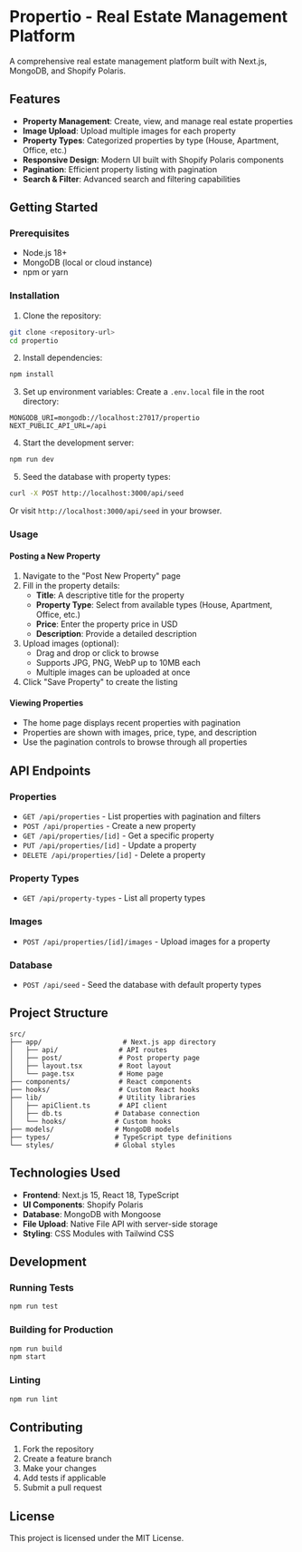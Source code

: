 # Propertio - Real Estate Management Platform

A comprehensive real estate management platform built with Next.js, MongoDB, and Shopify Polaris.

## Features

- **Property Management**: Create, view, and manage real estate properties
- **Image Upload**: Upload multiple images for each property
- **Property Types**: Categorized properties by type (House, Apartment, Office, etc.)
- **Responsive Design**: Modern UI built with Shopify Polaris components
- **Pagination**: Efficient property listing with pagination
- **Search & Filter**: Advanced search and filtering capabilities

## Getting Started

### Prerequisites

- Node.js 18+ 
- MongoDB (local or cloud instance)
- npm or yarn

### Installation

1. Clone the repository:
```bash
git clone <repository-url>
cd propertio
```

2. Install dependencies:
```bash
npm install
```

3. Set up environment variables:
Create a `.env.local` file in the root directory:
```env
MONGODB_URI=mongodb://localhost:27017/propertio
NEXT_PUBLIC_API_URL=/api
```

4. Start the development server:
```bash
npm run dev
```

5. Seed the database with property types:
```bash
curl -X POST http://localhost:3000/api/seed
```

Or visit `http://localhost:3000/api/seed` in your browser.

### Usage

#### Posting a New Property

1. Navigate to the "Post New Property" page
2. Fill in the property details:
   - **Title**: A descriptive title for the property
   - **Property Type**: Select from available types (House, Apartment, Office, etc.)
   - **Price**: Enter the property price in USD
   - **Description**: Provide a detailed description
3. Upload images (optional):
   - Drag and drop or click to browse
   - Supports JPG, PNG, WebP up to 10MB each
   - Multiple images can be uploaded at once
4. Click "Save Property" to create the listing

#### Viewing Properties

- The home page displays recent properties with pagination
- Properties are shown with images, price, type, and description
- Use the pagination controls to browse through all properties

## API Endpoints

### Properties
- `GET /api/properties` - List properties with pagination and filters
- `POST /api/properties` - Create a new property
- `GET /api/properties/[id]` - Get a specific property
- `PUT /api/properties/[id]` - Update a property
- `DELETE /api/properties/[id]` - Delete a property

### Property Types
- `GET /api/property-types` - List all property types

### Images
- `POST /api/properties/[id]/images` - Upload images for a property

### Database
- `POST /api/seed` - Seed the database with default property types

## Project Structure

```
src/
├── app/                    # Next.js app directory
│   ├── api/               # API routes
│   ├── post/              # Post property page
│   ├── layout.tsx         # Root layout
│   └── page.tsx           # Home page
├── components/            # React components
├── hooks/                 # Custom React hooks
├── lib/                   # Utility libraries
│   ├── apiClient.ts       # API client
│   ├── db.ts             # Database connection
│   └── hooks/            # Custom hooks
├── models/               # MongoDB models
├── types/                # TypeScript type definitions
└── styles/               # Global styles
```

## Technologies Used

- **Frontend**: Next.js 15, React 18, TypeScript
- **UI Components**: Shopify Polaris
- **Database**: MongoDB with Mongoose
- **File Upload**: Native File API with server-side storage
- **Styling**: CSS Modules with Tailwind CSS

## Development

### Running Tests
```bash
npm run test
```

### Building for Production
```bash
npm run build
npm start
```

### Linting
```bash
npm run lint
```

## Contributing

1. Fork the repository
2. Create a feature branch
3. Make your changes
4. Add tests if applicable
5. Submit a pull request

## License

This project is licensed under the MIT License.
